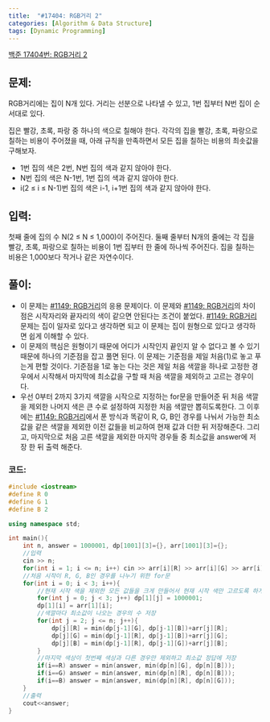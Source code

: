 ```yaml
---
title:  "#17404: RGB거리 2"
categories: [Algorithm & Data Structure]
tags: [Dynamic Programming]
---
```


[백준 17404번: RGB거리 2](https://www.acmicpc.net/problem/17404)

## 문제:

RGB거리에는 집이 N개 있다. 거리는 선분으로 나타낼 수 있고, 1번 집부터 N번 집이 순서대로 있다.

집은 빨강, 초록, 파랑 중 하나의 색으로 칠해야 한다. 각각의 집을 빨강, 초록, 파랑으로 칠하는 비용이 주어졌을 때, 아래 규칙을 만족하면서 모든 집을 칠하는 비용의 최솟값을 구해보자.

- 1번 집의 색은 2번, N번 집의 색과 같지 않아야 한다.
- N번 집의 색은 N-1번, 1번 집의 색과 같지 않아야 한다.
- i(2 ≤ i ≤ N-1)번 집의 색은 i-1, i+1번 집의 색과 같지 않아야 한다.

## 입력:

첫째 줄에 집의 수 N(2 ≤ N ≤ 1,000)이 주어진다. 둘째 줄부터 N개의 줄에는 각 집을 빨강, 초록, 파랑으로 칠하는 비용이 1번 집부터 한 줄에 하나씩 주어진다. 집을 칠하는 비용은 1,000보다 작거나 같은 자연수이다.

## 풀이:

- 이 문제는 [#1149: RGB거리](/algorithm%20&%20data%20structure/1149-RGB거리/)의 응용 문제이다. 이 문제와 [#1149: RGB거리](/algorithm%20&%20data%20structure/1149-RGB거리/)의 차이점은 시작자리와 끝자리의 색이 같으면 안된다는 조건이 붙었다. [#1149: RGB거리](/algorithm%20&%20data%20structure/1149-RGB거리/) 문제는 집이 일자로 있다고 생각하면 되고 이 문제는 집이 원형으로 있다고 생각하면 쉽게 이해할 수 있다.
- 이 문제의 핵심은 원형이기 때문에 어디가 시작인지 끝인지 알 수 없다고 볼 수 있기 때문에 하나의 기준점을 잡고 풀면 된다. 이 문제는 기준점을 제일 처음(1)로 놓고 푸는게 편할 것이다. 기준점을 1로 놓는 다는 것은 제일 처음 색깔을 하나로 고정한 경우에서 시작해서 마지막에 최소값을 구할 때 처음 색깔을 제외하고 고르는 경우이다.
- 우선 0부터 2까지 3가지 색깔을 시작으로 지정하는 for문을 만들어준 뒤 처음 색깔을 제외한 나머지 색은 큰 수로 설정하여 지정한 처음 색깔만 뽑히도록한다. 그 이후에는 [#1149: RGB거리](/algorithm%20&%20data%20structure/1149-RGB거리/)에서 푼 방식과 똑같이 R, G, B인 경우를 나눠서 가능한 최소값을 같은 색깔을 제외한 이전 값들을 비교하여 현재 값과 더한 뒤 저장해준다. 그리고, 마지막으로 처음 고른 색깔을 제외한 마지막 경우들 중 최소값을 answer에 저장 한 뒤 출력 해준다.

### 코드:

```cpp
#include <iostream>
#define R 0
#define G 1
#define B 2

using namespace std;

int main(){
	int n, answer = 1000001, dp[1001][3]={}, arr[1001][3]={};
	//입력
	cin >> n;
	for(int i = 1; i <= n; i++) cin >> arr[i][R] >> arr[i][G] >> arr[i][B];
	//처음 시작이 R, G, B인 경우를 나누기 위한 for문
	for(int i = 0; i < 3; i++){
		//현재 시작 색을 제외한 모든 값들을 크게 만들어서 현재 시작 색만 고르도록 하게 초기화
		for(int j = 0; j < 3; j++) dp[1][j] = 1000001;
		dp[1][i] = arr[1][i];
		//색깔마다 최소값이 나오는 경우의 수 저장
		for(int j = 2; j <= n; j++){
			dp[j][R] = min(dp[j-1][G], dp[j-1][B])+arr[j][R];
			dp[j][G] = min(dp[j-1][R], dp[j-1][B])+arr[j][G];
			dp[j][B] = min(dp[j-1][R], dp[j-1][G])+arr[j][B];
		}
		//마지막 색상이 첫번째 색상과 다른 경우만 제외하고 최소값 정답에 저장
		if(i==R) answer = min(answer, min(dp[n][G], dp[n][B]));
		if(i==G) answer = min(answer, min(dp[n][R], dp[n][B]));
		if(i==B) answer = min(answer, min(dp[n][R], dp[n][G]));
	}
	//출력
	cout<<answer;
}
```